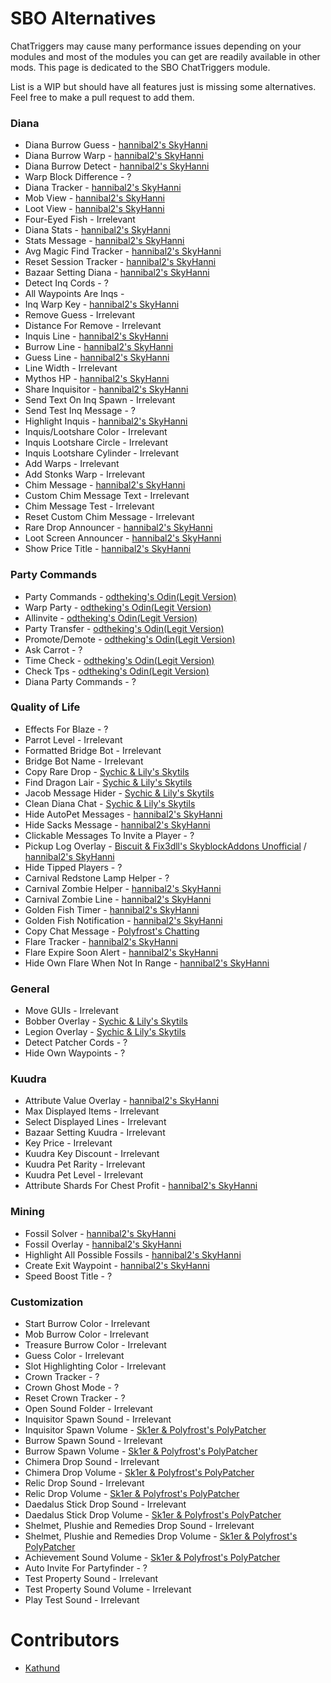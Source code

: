 # SBO Alternatives

ChatTriggers may cause many performance issues depending on your modules and most of the modules you can get are readily available in other mods. This page is dedicated to the SBO ChatTriggers module.

List is a WIP but should have all features just is missing some alternatives. Feel free to make a pull request to add them.

### Diana

- Diana Burrow Guess - [hannibal2's SkyHanni](https://modrinth.com/mod/skyhanni)
- Diana Burrow Warp - [hannibal2's SkyHanni](https://modrinth.com/mod/skyhanni)
- Diana Burrow Detect - [hannibal2's SkyHanni](https://modrinth.com/mod/skyhanni)
- Warp Block Difference - ?
- Diana Tracker - [hannibal2's SkyHanni](https://modrinth.com/mod/skyhanni)
- Mob View - [hannibal2's SkyHanni](https://modrinth.com/mod/skyhanni)
- Loot View - [hannibal2's SkyHanni](https://modrinth.com/mod/skyhanni)
- Four-Eyed Fish - Irrelevant
- Diana Stats - [hannibal2's SkyHanni](https://modrinth.com/mod/skyhanni)
- Stats Message - [hannibal2's SkyHanni](https://modrinth.com/mod/skyhanni)
- Avg Magic Find Tracker - [hannibal2's SkyHanni](https://modrinth.com/mod/skyhanni)
- Reset Session Tracker - [hannibal2's SkyHanni](https://modrinth.com/mod/skyhanni)
- Bazaar Setting Diana - [hannibal2's SkyHanni](https://modrinth.com/mod/skyhanni)
- Detect Inq Cords - ?
- All Waypoints Are Inqs - 
- Inq Warp Key - [hannibal2's SkyHanni](https://modrinth.com/mod/skyhanni)
- Remove Guess - Irrelevant
- Distance For Remove - Irrelevant
- Inquis Line - [hannibal2's SkyHanni](https://modrinth.com/mod/skyhanni)
- Burrow Line - [hannibal2's SkyHanni](https://modrinth.com/mod/skyhanni)
- Guess Line - [hannibal2's SkyHanni](https://modrinth.com/mod/skyhanni)
- Line Width - Irrelevant
- Mythos HP - [hannibal2's SkyHanni](https://modrinth.com/mod/skyhanni)
- Share Inquisitor - [hannibal2's SkyHanni](https://modrinth.com/mod/skyhanni)
- Send Text On Inq Spawn - Irrelevant
- Send Test Inq Message - ?
- Highlight Inquis - [hannibal2's SkyHanni](https://modrinth.com/mod/skyhanni)
- Inquis/Lootshare Color - Irrelevant
- Inquis Lootshare Circle - Irrelevant
- Inquis Lootshare Cylinder - Irrelevant
- Add Warps - Irrelevant
- Add Stonks Warp - Irrelevant
- Chim Message - [hannibal2's SkyHanni](https://modrinth.com/mod/skyhanni)
- Custom Chim Message Text - Irrelevant
- Chim Message Test - Irrelevant
- Reset Custom Chim Message - Irrelevant
- Rare Drop Announcer - [hannibal2's SkyHanni](https://modrinth.com/mod/skyhanni)
- Loot Screen Announcer - [hannibal2's SkyHanni](https://modrinth.com/mod/skyhanni)
- Show Price Title - [hannibal2's SkyHanni](https://modrinth.com/mod/skyhanni)

### Party Commands

- Party Commands - [odtheking's Odin(Legit Version)](https://github.com/odtheking/Odin/releases/latest)
- Warp Party - [odtheking's Odin(Legit Version)](https://github.com/odtheking/Odin/releases/latest)
- Allinvite - [odtheking's Odin(Legit Version)](https://github.com/odtheking/Odin/releases/latest)
- Party Transfer - [odtheking's Odin(Legit Version)](https://github.com/odtheking/Odin/releases/latest)
- Promote/Demote - [odtheking's Odin(Legit Version)](https://github.com/odtheking/Odin/releases/latest)
- Ask Carrot - ?
- Time Check - [odtheking's Odin(Legit Version)](https://github.com/odtheking/Odin/releases/latest)
- Check Tps - [odtheking's Odin(Legit Version)](https://github.com/odtheking/Odin/releases/latest)
- Diana Party Commands - ?

### Quality of Life

- Effects For Blaze - ?
- Parrot Level - Irrelevant
- Formatted Bridge Bot - Irrelevant
- Bridge Bot Name - Irrelevant
- Copy Rare Drop - [Sychic & Lily's Skytils](https://github.com/Skytils/SkytilsMod/releases/latest)
- Find Dragon Lair - [Sychic & Lily's Skytils](https://github.com/Skytils/SkytilsMod/releases/latest)
- Jacob Message Hider - [Sychic & Lily's Skytils](https://github.com/Skytils/SkytilsMod/releases/latest)
- Clean Diana Chat - [Sychic & Lily's Skytils](https://github.com/Skytils/SkytilsMod/releases/latest)
- Hide AutoPet Messages - [hannibal2's SkyHanni](https://modrinth.com/mod/skyhanni)
- Hide Sacks Message - [hannibal2's SkyHanni](https://modrinth.com/mod/skyhanni)
- Clickable Messages To Invite a Player - ?
- Pickup Log Overlay - [Biscuit & Fix3dll's SkyblockAddons Unofficial](https://modrinth.com/mod/skyblockaddons-unofficial) / [hannibal2's SkyHanni](https://modrinth.com/mod/skyhanni)
- Hide Tipped Players - ?
- Carnival Redstone Lamp Helper - ?
- Carnival Zombie Helper - [hannibal2's SkyHanni](https://modrinth.com/mod/skyhanni)
- Carnival Zombie Line - [hannibal2's SkyHanni](https://modrinth.com/mod/skyhanni)
- Golden Fish Timer - [hannibal2's SkyHanni](https://modrinth.com/mod/skyhanni)
- Golden Fish Notification - [hannibal2's SkyHanni](https://modrinth.com/mod/skyhanni)
- Copy Chat Message - [Polyfrost's Chatting](https://modrinth.com/mod/chatting)
- Flare Tracker - [hannibal2's SkyHanni](https://modrinth.com/mod/skyhanni)
- Flare Expire Soon Alert - [hannibal2's SkyHanni](https://modrinth.com/mod/skyhanni)
- Hide Own Flare When Not In Range - [hannibal2's SkyHanni](https://modrinth.com/mod/skyhanni)

### General

- Move GUIs - Irrelevant
- Bobber Overlay - [Sychic & Lily's Skytils](https://github.com/Skytils/SkytilsMod/releases/latest)
- Legion Overlay - [Sychic & Lily's Skytils](https://github.com/Skytils/SkytilsMod/releases/latest)
- Detect Patcher Cords - ?
- Hide Own Waypoints - ?

### Kuudra

- Attribute Value Overlay - [hannibal2's SkyHanni](https://modrinth.com/mod/skyhanni)
- Max Displayed Items - Irrelevant
- Select Displayed Lines - Irrelevant
- Bazaar Setting Kuudra - Irrelevant
- Key Price - Irrelevant
- Kuudra Key Discount - Irrelevant
- Kuudra Pet Rarity - Irrelevant
- Kuudra Pet Level - Irrelevant
- Attribute Shards For Chest Profit - [hannibal2's SkyHanni](https://modrinth.com/mod/skyhanni)

### Mining

- Fossil Solver - [hannibal2's SkyHanni](https://modrinth.com/mod/skyhanni)
- Fossil Overlay - [hannibal2's SkyHanni](https://modrinth.com/mod/skyhanni)
- Highlight All Possible Fossils - [hannibal2's SkyHanni](https://modrinth.com/mod/skyhanni)
- Create Exit Waypoint - [hannibal2's SkyHanni](https://modrinth.com/mod/skyhanni)
- Speed Boost Title - ?

### Customization

- Start Burrow Color - Irrelevant
- Mob Burrow Color - Irrelevant
- Treasure Burrow Color - Irrelevant
- Guess Color - Irrelevant
- Slot Highlighting Color - Irrelevant
- Crown Tracker - ?
- Crown Ghost Mode - ?
- Reset Crown Tracker - ?
- Open Sound Folder - Irrelevant
- Inquisitor Spawn Sound - Irrelevant
- Inquisitor Spawn Volume - [Sk1er & Polyfrost's PolyPatcher](https://modrinth.com/mod/patcher)
- Burrow Spawn Sound - Irrelevant
- Burrow Spawn Volume - [Sk1er & Polyfrost's PolyPatcher](https://modrinth.com/mod/patcher)
- Chimera Drop Sound - Irrelevant
- Chimera Drop Volume - [Sk1er & Polyfrost's PolyPatcher](https://modrinth.com/mod/patcher)
- Relic Drop Sound - Irrelevant
- Relic Drop Volume - [Sk1er & Polyfrost's PolyPatcher](https://modrinth.com/mod/patcher)
- Daedalus Stick Drop Sound - Irrelevant
- Daedalus Stick Drop Volume - [Sk1er & Polyfrost's PolyPatcher](https://modrinth.com/mod/patcher)
- Shelmet, Plushie and Remedies Drop Sound - Irrelevant
- Shelmet, Plushie and Remedies Drop Volume - [Sk1er & Polyfrost's PolyPatcher](https://modrinth.com/mod/patcher)
- Achievement Sound Volume - [Sk1er & Polyfrost's PolyPatcher](https://modrinth.com/mod/patcher)
- Auto Invite For Partyfinder - ?
- Test Property Sound - Irrelevant
- Test Property Sound Volume - Irrelevant
- Play Test Sound - Irrelevant

# Contributors

- [Kathund](https://github.com/Kathund)
